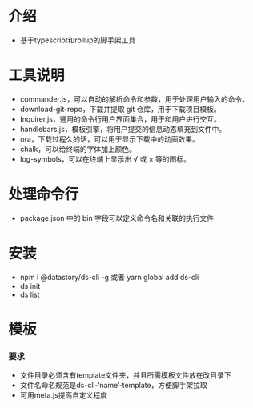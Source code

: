 # 介绍

- 基于typescript和rollup的脚手架工具

# 工具说明

- commander.js，可以自动的解析命令和参数，用于处理用户输入的命令。
- download-git-repo，下载并提取 git 仓库，用于下载项目模板。
- Inquirer.js，通用的命令行用户界面集合，用于和用户进行交互。
- handlebars.js，模板引擎，将用户提交的信息动态填充到文件中。
- ora，下载过程久的话，可以用于显示下载中的动画效果。
- chalk，可以给终端的字体加上颜色。
- log-symbols，可以在终端上显示出 √ 或 × 等的图标。

# 处理命令行

- package.json 中的 bin 字段可以定义命令名和关联的执行文件

# 安装

- npm i @datastory/ds-cli -g 或者 yarn global add ds-cli
- ds init <template-name> <app-name>
- ds list

# 模板

### 要求

- 文件目录必须含有template文件夹，并且所需模板文件放在改目录下
- 文件名命名规范是ds-cli-‘name’-template，方便脚手架拉取
- 可用meta.js提高自定义程度